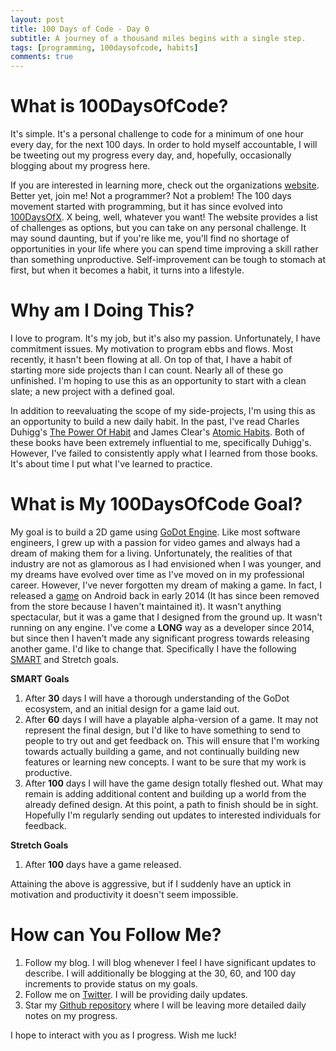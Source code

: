 ```yaml
---
layout: post
title: 100 Days of Code - Day 0
subtitle: A journey of a thousand miles begins with a single step.
tags: [programming, 100daysofcode, habits]
comments: true
---
```


# What is 100DaysOfCode?
It's simple. It's a personal challenge to code for a minimum of one hour every 
day, for the next 100 days. In order to hold myself accountable, I will be 
tweeting out my progress every day, and, hopefully, occasionally blogging about 
my progress here.

If you are interested in learning more, check out the organizations 
[website](https://www.100daysofcode.com/). Better yet, join me! Not a 
programmer? Not a problem! The 100 days movement started with programming, but
it has since evolved into [100DaysOfX](https://www.100daysofx.com/). X being, 
well, whatever you want! The website provides a list of challenges as options, 
but you can take on any personal challenge. It may sound daunting, but if you're
like me, you'll find no shortage of opportunities in your life where you can
spend time improving a skill rather than something unproductive.
Self-improvement can be tough to stomach at first, but when it becomes a habit, 
it turns into a lifestyle.

# Why am I Doing This?
I love to program. It's my job, but it's also my passion. Unfortunately, I have 
commitment issues. My motivation to program ebbs and flows. Most recently, 
it hasn't been flowing at all. On top of that, I have a habit of starting more 
side projects than I can count. Nearly all of these go unfinished. I'm 
hoping to use this as an opportunity to start with a clean slate; a new project 
with a defined goal.

In addition to reevaluating the scope of my side-projects, I'm using this as an
opportunity to build a new daily habit. In the past, I've read Charles Duhigg's 
[The Power Of Habit](https://www.goodreads.com/book/show/12609433-the-power-of-habit)
and James Clear's 
[Atomic Habits](https://www.goodreads.com/book/show/40121378-atomic-habits).
Both of these books have been extremely influential to me, specifically 
Duhigg's. However, I've failed to consistently apply what I learned from those
books. It's about time I put what I've learned to practice.

# What is My 100DaysOfCode Goal?
My goal is to build a 2D game using [GoDot Engine](https://godotengine.org/). Like 
most software engineers, I grew up with a passion for video games and always 
had a dream of making them for a living. Unfortunately, the realities
of that industry are not as glamorous as I had envisioned when I was younger, 
and my dreams have evolved over time as I've moved on in my professional career. 
However, I've never forgotten my dream of making a game. In fact, I released a 
[game](https://www.youtube.com/watch?v=6_wp6GPjg60) on Android back in early 
2014 (It has since been removed from the store because I haven't maintained it).
It wasn't anything spectacular, but it was a game that I designed from the 
ground up. It wasn't running on any engine. I've come a **LONG** way as a 
developer since 2014, but since then I haven't made any significant progress 
towards releasing another game. I'd like to change that. Specifically I have 
the following [SMART](https://en.wikipedia.org/wiki/SMART_criteria) and 
Stretch goals.

**SMART Goals**
1. After **30** days I will have a thorough understanding of the GoDot 
ecosystem, and an initial design for a game laid out.
2. After **60** days I  will have a playable alpha-version of a game. It may not 
represent the final design, but I'd like to have something to send to people
to try out and get feedback on. This will ensure that I'm working towards
actually building a game, and not continually building new features or learning
new concepts. I want to be sure that my work is productive.
3. After **100** days I will have the game design totally fleshed out. What may remain 
is adding additional content and building up a world from the already defined 
design. At this point, a path to finish should be in sight. Hopefully I'm 
regularly sending out updates to interested individuals for feedback.

**Stretch Goals**
1. After **100** days have a game released.

Attaining the above is aggressive, but if I suddenly have an uptick in 
motivation and productivity it doesn't seem impossible.

# How can You Follow Me?
1. Follow my blog. I will blog whenever I feel I have significant updates to 
describe. I will additionally be blogging at the 30, 60, and 100 day increments 
to provide status on my goals.
2. Follow me on [Twitter](https://twitter.com/NickHartung). I will be providing 
daily updates.
3. Star my [Github repository](https://github.com/nhartung/100-days-of-code) 
where I will be leaving more detailed daily notes on my progress.


I hope to interact with you as I progress. Wish me luck!
